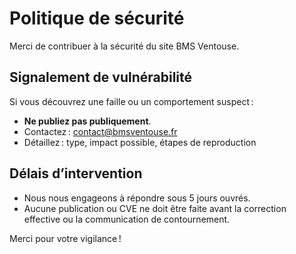 # Politique de sécurité

Merci de contribuer à la sécurité du site BMS Ventouse.

## Signalement de vulnérabilité

Si vous découvrez une faille ou un comportement suspect :
- **Ne publiez pas publiquement**.
- Contactez : [contact@bmsventouse.fr](mailto:contact@bmsventouse.fr)
- Détaillez : type, impact possible, étapes de reproduction

## Délais d’intervention

- Nous nous engageons à répondre sous 5 jours ouvrés.
- Aucune publication ou CVE ne doit être faite avant la correction effective ou la communication de contournement.

Merci pour votre vigilance !